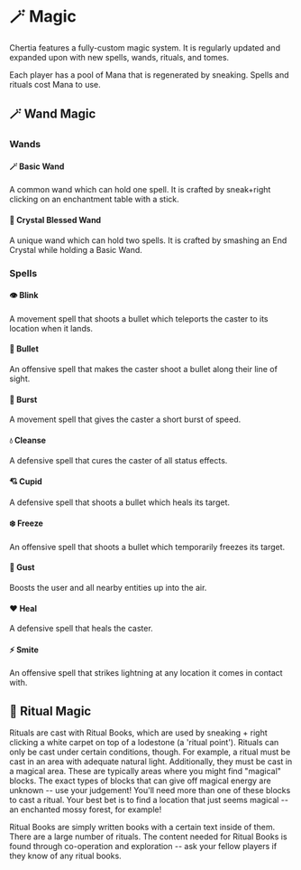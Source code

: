 # 🪄 Magic

Chertia features a fully-custom magic system. It is regularly updated and expanded upon with new spells, wands, rituals, and tomes.

Each player has a pool of Mana that is regenerated by sneaking. Spells and rituals cost Mana to use.

## 🪄 Wand Magic

### Wands

#### 🪄 Basic Wand

A common wand which can hold one spell. It is crafted by sneak+right clicking on an enchantment table with a stick.

#### 🔮 Crystal Blessed Wand

A unique wand which can hold two spells. It is crafted by smashing an End Crystal while holding a Basic Wand.

### Spells

#### 👁️ Blink

A movement spell that shoots a bullet which teleports the caster to its location when it lands.

#### 🎯 Bullet

An offensive spell that makes the caster shoot a bullet along their line of sight.

#### 💨 Burst

A movement spell that gives the caster a short burst of speed.

#### 💧 Cleanse

A defensive spell that cures the caster of all status effects.

#### 💘 Cupid

A defensive spell that shoots a bullet which heals its target.

#### ❄️ Freeze

An offensive spell that shoots a bullet which temporarily freezes its target.

#### 🦅 Gust

Boosts the user and all nearby entities up into the air.

#### ❤️ Heal

A defensive spell that heals the caster.

#### ⚡️ Smite

An offensive spell that strikes lightning at any location it comes in contact with.



## 📖 Ritual Magic

Rituals are cast with Ritual Books, which are used by sneaking + right clicking a white carpet on top of a lodestone (a 'ritual point'). Rituals can only be cast under certain conditions, though. For example, a ritual must be cast in an area with adequate natural light. Additionally, they must be cast in a magical area. These are typically areas where you might find "magical" blocks. The exact types of blocks that can give off magical energy are unknown -- use your judgement! You'll need more than one of these blocks to cast a ritual. Your best bet is to find a location that just seems magical -- an enchanted mossy forest, for example!

Ritual Books are simply written books with a certain text inside of them. There are a large number of rituals. The content needed for Ritual Books is found through co-operation and exploration -- ask your fellow players if they know of any ritual books.
